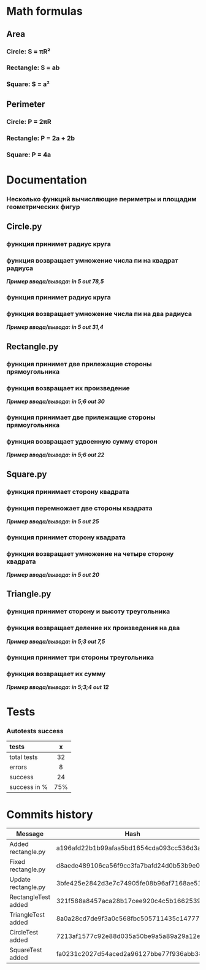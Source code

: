 # Math formulas 
## Area 
### Circle: S = πR²
### Rectangle: S = ab
### Square: S = a²

## Perimeter 
### Circle: P = 2πR 
### Rectangle: P = 2a + 2b
### Square: P = 4a

# Documentation 
### Несколько функций вычисляющие периметры и площадим геометрических фигур

## Circle.py 
### функция принимет радиус круга 
### функция возвращает умножение числа пи на квадрат радиуса

***Пример ввода/вывода: in 5 out 78,5***

### функция принимет радиус круга 
### функция возвращает умножение числа пи на два радиуса

***Пример ввода/вывода: in 5 out 31,4***

## Rectangle.py
### функция принимет две прилежащие стороны прямоугольника 
### функция возвращает их произведение

***Пример ввода/вывода: in 5;6 out 30***

### функция принимает две прилежащие стороны прямоугольника 
### функция возвращает удвоенную сумму сторон

***Пример ввода/вывода: in 5;6 out 22***

## Square.py 
### функция принимает сторону квадрата 
### функция перемножает две стороны квадрата

***Пример ввода/вывода: in 5 out 25***

### функция принимет сторону квадрата 
### функция возвращает умножение на четыре сторону квадрата

***Пример ввода/вывода: in 5 out 20***

## Triangle.py 
### функция принимет сторону и высоту треугольника 
### функция возвращает деление их произведения на два

***Пример ввода/вывода: in 5;3 out 7,5***

### функция принимет три стороны треугольника 
### функция возвращает их сумму

***Пример ввода/вывода: in 5;3;4 out 12***

# Tests

### Autotests success 

| tests        |  x  |
| :----------- | :-: |
| total tests  | 32  |
| errors       | 8  |
| success      | 24  |
| success in % | 75% |

# Commits history
| Мessage | Hash |
| ------- | -----|
| Added rectangle.py | a196afd22b1b99afaa5bd1654cda093cc536d3a4 |
| Fixed rectangle.py | d8aede489106ca56f9cc3fa7bafd24d0b53b9e0d |
| Update rectangle.py | 3bfe425e2842d3e7c74905fe08b96af7168ae514 |
| RectangleTest added | 321f588a8457aca28b17cee920c4c5b16625398b |
| TriangleTest added | 8a0a28cd7de9f3a0c568fbc505711435c14777dc |
| CircleTest added | 7213af1577c92e88d035a50be9a5a89a29a12ef3 |
| SquareTest added | fa0231c2027d54aced2a96127bbe77f936abb385 |
